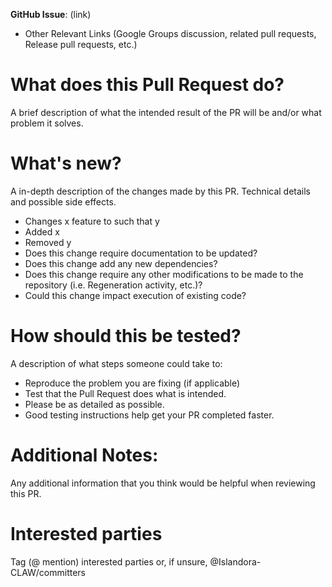 **GitHub Issue**: (link)

* Other Relevant Links (Google Groups discussion, related pull requests, 
Release pull requests, etc.)

# What does this Pull Request do?

A brief description of what the intended result of the PR will be and/or what 
problem it solves.

# What's new?
A in-depth description of the changes made by this PR. Technical details and 
possible side effects.

* Changes x feature to such that y
* Added x
* Removed y
* Does this change require documentation to be updated? 
* Does this change add any new dependencies? 
* Does this change require any other modifications to be made to the repository
(i.e. Regeneration activity, etc.)? 
* Could this change impact execution of existing code?

# How should this be tested?

A description of what steps someone could take to:
* Reproduce the problem you are fixing (if applicable)
* Test that the Pull Request does what is intended.
* Please be as detailed as possible.
* Good testing instructions help get your PR completed faster.

# Additional Notes:
Any additional information that you think would be helpful when reviewing this 
PR.

# Interested parties
Tag (@ mention) interested parties or, if unsure, @Islandora-CLAW/committers

